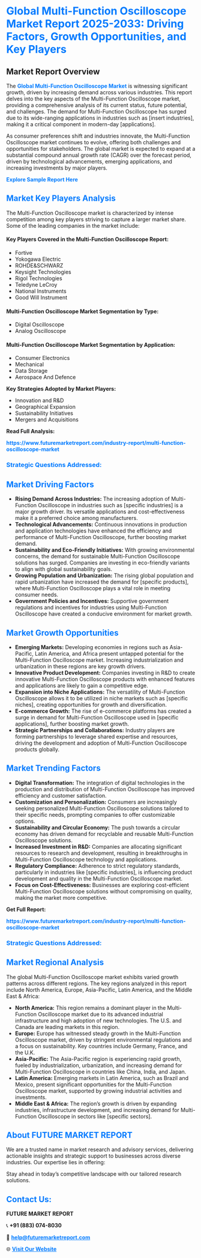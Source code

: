 <h1 style="color: #007BFF;">Global Multi-Function Oscilloscope Market Report 2025-2033: Driving Factors, Growth Opportunities, and Key Players</h1>

<section id="overview">
<h2>Market Report Overview</h2>
<p>The <a href="https://www.futuremarketreport.com/industry-report/multi-function-oscilloscope-market" style="color: #007BFF; text-decoration: none;"><strong>Global Multi-Function Oscilloscope Market</strong></a> is witnessing significant growth, driven by increasing demand across various industries. This report delves into the key aspects of the Multi-Function Oscilloscope market, providing a comprehensive analysis of its current status, future potential, and challenges. The demand for Multi-Function Oscilloscope has surged due to its wide-ranging applications in industries such as [insert industries], making it a critical component in modern-day [applications].</p>
<p>As consumer preferences shift and industries innovate, the Multi-Function Oscilloscope market continues to evolve, offering both challenges and opportunities for stakeholders. The global market is expected to expand at a substantial compound annual growth rate (CAGR) over the forecast period, driven by technological advancements, emerging applications, and increasing investments by major players.</p>
</section>

<section id="overview">
<p><a href="https://www.futuremarketreport.com/request-sample/reportId=75783" style="color: #007BFF; text-decoration: none;"><strong>Explore Sample Report Here</strong></a></p>
</section>

<section id="key-players">
<h2 style="color: #007BFF;">Market Key Players Analysis</h2>
<p>The Multi-Function Oscilloscope market is characterized by intense competition among key players striving to capture a larger market share. Some of the leading companies in the market include:</p>
<h4>Key Players Covered in the Multi-Function Oscilloscope Report:</h4>
<ul><li>Fortive</li><li>Yokogawa Electric</li><li>ROHDE&amp;SCHWARZ</li><li>Keysight Technologies</li><li>Rigol Technologies</li><li>Teledyne LeCroy</li><li>National Instruments</li><li>Good Will Instrument</li></ul>
<h4>Multi-Function Oscilloscope Market Segmentation by Type:</h4>
<ul><li>Digital Oscilloscope</li><li>Analog Oscilloscope</li></ul>

<h4>Multi-Function Oscilloscope Market Segmentation by Application:</h4>
<ul><li>Consumer Electronics</li><li>Mechanical</li><li>Data Storage</li><li>Aerospace And Defence</li></ul>
<p><strong>Key Strategies Adopted by Market Players:</strong></p>
<ul>
<li>Innovation and R&D</li>
<li>Geographical Expansion</li>
<li>Sustainability Initiatives</li>
<li>Mergers and Acquisitions</li>
</ul>
</section>

<section>
<p><strong>Read Full Analysis: </strong></p><a href="https://www.futuremarketreport.com/industry-report/multi-function-oscilloscope-market" style="color: #007BFF; text-decoration: none;"><strong>https://www.futuremarketreport.com/industry-report/multi-function-oscilloscope-market</strong></a>
<h3 style="color: #007BFF;">Strategic Questions Addressed:</h3>
</section>

<section id="driving-factors">
<h2 style="color: #007BFF;">Market Driving Factors</h2>
<ul>
<li><strong>Rising Demand Across Industries:</strong> The increasing adoption of Multi-Function Oscilloscope in industries such as [specific industries] is a major growth driver. Its versatile applications and cost-effectiveness make it a preferred choice among manufacturers.</li>
<li><strong>Technological Advancements:</strong> Continuous innovations in production and application technologies have enhanced the efficiency and performance of Multi-Function Oscilloscope, further boosting market demand.</li>
<li><strong>Sustainability and Eco-Friendly Initiatives:</strong> With growing environmental concerns, the demand for sustainable Multi-Function Oscilloscope solutions has surged. Companies are investing in eco-friendly variants to align with global sustainability goals.</li>
<li><strong>Growing Population and Urbanization:</strong> The rising global population and rapid urbanization have increased the demand for [specific products], where Multi-Function Oscilloscope plays a vital role in meeting consumer needs.</li>
<li><strong>Government Policies and Incentives:</strong> Supportive government regulations and incentives for industries using Multi-Function Oscilloscope have created a conducive environment for market growth.</li>
</ul>
</section>

<section id="growth-opportunities">
<h2 style="color: #007BFF;">Market Growth Opportunities</h2>
<ul>
<li><strong>Emerging Markets:</strong> Developing economies in regions such as Asia-Pacific, Latin America, and Africa present untapped potential for the Multi-Function Oscilloscope market. Increasing industrialization and urbanization in these regions are key growth drivers.</li>
<li><strong>Innovative Product Development:</strong> Companies investing in R&D to create innovative Multi-Function Oscilloscope products with enhanced features and applications are likely to gain a competitive edge.</li>
<li><strong>Expansion into Niche Applications:</strong> The versatility of Multi-Function Oscilloscope allows it to be utilized in niche markets such as [specific niches], creating opportunities for growth and diversification.</li>
<li><strong>E-commerce Growth:</strong> The rise of e-commerce platforms has created a surge in demand for Multi-Function Oscilloscope used in [specific applications], further boosting market growth.</li>
<li><strong>Strategic Partnerships and Collaborations:</strong> Industry players are forming partnerships to leverage shared expertise and resources, driving the development and adoption of Multi-Function Oscilloscope products globally.</li>
</ul>
</section>

<section id="trending-factors">
<h2 style="color: #007BFF;">Market Trending Factors</h2>
<ul>
<li><strong>Digital Transformation:</strong> The integration of digital technologies in the production and distribution of Multi-Function Oscilloscope has improved efficiency and customer satisfaction.</li>
<li><strong>Customization and Personalization:</strong> Consumers are increasingly seeking personalized Multi-Function Oscilloscope solutions tailored to their specific needs, prompting companies to offer customizable options.</li>
<li><strong>Sustainability and Circular Economy:</strong> The push towards a circular economy has driven demand for recyclable and reusable Multi-Function Oscilloscope solutions.</li>
<li><strong>Increased Investment in R&D:</strong> Companies are allocating significant resources to research and development, resulting in breakthroughs in Multi-Function Oscilloscope technology and applications.</li>
<li><strong>Regulatory Compliance:</strong> Adherence to strict regulatory standards, particularly in industries like [specific industries], is influencing product development and quality in the Multi-Function Oscilloscope market.</li>
<li><strong>Focus on Cost-Effectiveness:</strong> Businesses are exploring cost-efficient Multi-Function Oscilloscope solutions without compromising on quality, making the market more competitive.</li>
</ul>
</section>

<section>
<p><strong>Get Full Report: </strong></p><a href="https://www.futuremarketreport.com/industry-report/multi-function-oscilloscope-market" style="color: #007BFF; text-decoration: none;"><strong>https://www.futuremarketreport.com/industry-report/multi-function-oscilloscope-market</strong></a>
<h3 style="color: #007BFF;">Strategic Questions Addressed:</h3>
</section>


<section id="regional-analysis">
<h2 style="color: #007BFF;">Market Regional Analysis</h2>
<p>The global Multi-Function Oscilloscope market exhibits varied growth patterns across different regions. The key regions analyzed in this report include North America, Europe, Asia-Pacific, Latin America, and the Middle East & Africa:</p>
<ul>
<li><strong>North America:</strong> This region remains a dominant player in the Multi-Function Oscilloscope market due to its advanced industrial infrastructure and high adoption of new technologies. The U.S. and Canada are leading markets in this region.</li>
<li><strong>Europe:</strong> Europe has witnessed steady growth in the Multi-Function Oscilloscope market, driven by stringent environmental regulations and a focus on sustainability. Key countries include Germany, France, and the U.K.</li>
<li><strong>Asia-Pacific:</strong> The Asia-Pacific region is experiencing rapid growth, fueled by industrialization, urbanization, and increasing demand for Multi-Function Oscilloscope in countries like China, India, and Japan.</li>
<li><strong>Latin America:</strong> Emerging markets in Latin America, such as Brazil and Mexico, present significant opportunities for the Multi-Function Oscilloscope market, supported by growing industrial activities and investments.</li>
<li><strong>Middle East & Africa:</strong> The region’s growth is driven by expanding industries, infrastructure development, and increasing demand for Multi-Function Oscilloscope in sectors like [specific sectors].</li>
</ul>
</section>

<footer>
<h2 style="color: #007BFF;">About FUTURE MARKET REPORT</h2>
<p>We are a trusted name in market research and advisory services, delivering actionable insights and strategic support to businesses across diverse industries. Our expertise lies in offering:</p>

<p>Stay ahead in today’s competitive landscape with our tailored research solutions.</p>

<h2 style="color: #007BFF;">Contact Us:</h2>
<p><strong>FUTURE MARKET REPORT</strong></p>
<p>📞 <strong>+91 (883) 074-8030</strong></p>
<p>📧 <strong><a href="mailto:help@futuremarketreport.com" style="color: #007BFF;">help@futuremarketreport.com</a></strong></p>
<p>🌐 <strong><a href="https://www.futuremarketreport.com/" style="color: #007BFF;">Visit Our Website</a></strong></p>
</footer>